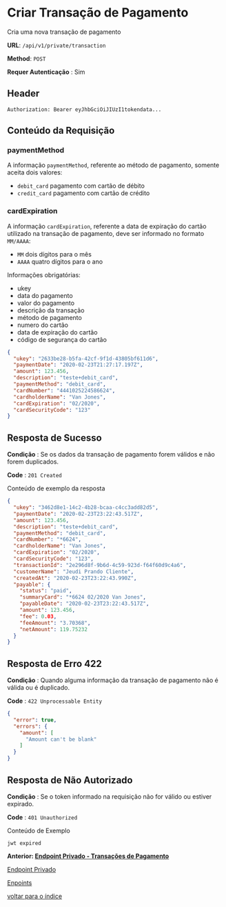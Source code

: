 # Criar Transação de Pagamento

Cria uma nova transação de pagamento

**URL**: `/api/v1/private/transaction`

**Method**: `POST`

**Requer Autenticação** : Sim

## Header

`Authorization: Bearer eyJhbGciOiJIUzI1tokendata...`

## Conteúdo da Requisição

### paymentMethod

A informação `paymentMethod`, referente ao método de pagamento, somente aceita dois valores:

- `debit_card` pagamento com cartão de débito
- `credit_card` pagamento com cartão de crédito

### cardExpiration

A informação `cardExpiration`, referente a data de expiração do cartão utilizado na transação de pagamento, deve ser informado no formato `MM/AAAA`:

- `MM` dois dígitos para o mês
- `AAAA` quatro dígitos para o ano

Informações obrigatórias:

- ukey
- data do pagamento
- valor do pagamento
- descrição da transação
- método de pagamento
- numero do cartão
- data de expiração do cartão
- código de segurança do cartão

```json
{
  "ukey": "2633be28-b5fa-42cf-9f1d-43805bf611d6",
  "paymentDate": "2020-02-23T21:27:17.197Z",
  "amount": 123.456,
  "description": "teste+debit_card",
  "paymentMethod": "debit_card",
  "cardNumber": "4441025224586624",
  "cardholderName": "Van Jones",
  "cardExpiration": "02/2020",
  "cardSecurityCode": "123"
}
```

## Resposta de Sucesso

**Condição** : Se os dados da transação de pagamento forem válidos e não forem duplicados.

**Code** : `201 Created`

Conteúdo de exemplo da resposta

```json
{
  "ukey": "3462d8e1-14c2-4b28-bcaa-c4cc3add82d5",
  "paymentDate": "2020-02-23T23:22:43.517Z",
  "amount": 123.456,
  "description": "teste+debit_card",
  "paymentMethod": "debit_card",
  "cardNumber": "*6624",
  "cardholderName": "Van Jones",
  "cardExpiration": "02/2020",
  "cardSecurityCode": "123",
  "transactionId": "2e296d8f-9b6d-4c59-923d-f64f60d9c4a6",
  "customerName": "Jeudi Prando Cliente",
  "createdAt": "2020-02-23T23:22:43.990Z",
  "payable": {
    "status": "paid",
    "summaryCard": "*6624 02/2020 Van Jones",
    "payableDate": "2020-02-23T23:22:43.517Z",
    "amount": 123.456,
    "fee": 0.03,
    "feeAmount": "3.70368",
    "netAmount": 119.75232
  }
}
```

## Resposta de Erro 422

**Condição** : Quando alguma informação da transação de pagamento não é válida ou é duplicado.

**Code** : `422 Unprocessable Entity`

```json
{
  "error": true,
  "errors": {
    "amount": [
      "Amount can't be blank"
    ]
  }
}
```

## Resposta de Não Autorizado

**Condição** : Se o token informado na requisição não for válido ou estiver expirado.

**Code** : `401 Unauthorized`

Conteúdo de Exemplo

```text
jwt expired
```

**Anterior: [Endpoint Privado - Transações de Pagamento](../../README.md#transações-de-pagamento)**

[Endpoint Privado](../../README.md#endpoint-privado)

[Enpoints](../../README.md)

[voltar para o índice](../../../../README.md)
